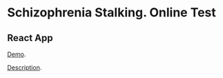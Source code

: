 # Schizophrenia Stalking. Online Test

## React App

[Demo](https://schizophrenia-stalking.herokuapp.com).

[Description](https://blog.masterpro.ws/schizophrenia-stalking-online-test).